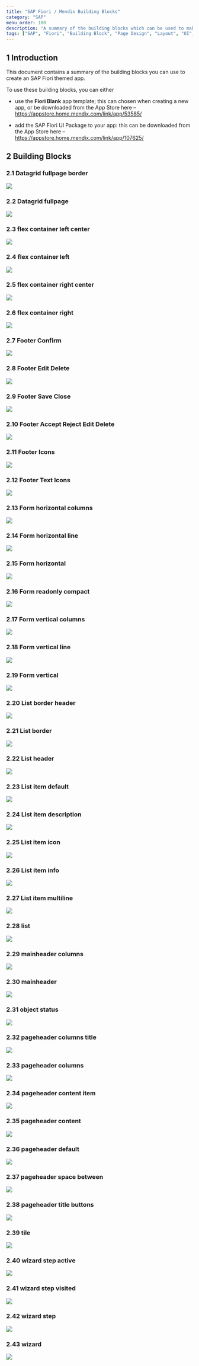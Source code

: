 ```yaml
---
title: "SAP Fiori / Mendix Building Blocks"
category: "SAP"
menu_order: 100
description: "A summary of the building blocks which can be used to make an SAP Fiori themed app"
tags: ["SAP", "Fiori", "Building Block", "Page Design", "Layout", "UI", "UX"]
---
```


## 1 Introduction

This document contains a summary of the building blocks you can use to create an SAP Fiori themed app.

To use these building blocks, you can either

* use the **Fiori Blank** app template; this can chosen when creating a new app, or be downloaded from the App Store here – https://appstore.home.mendix.com/link/app/53585/

* add the SAP Fiori UI Package to your app: this can be downloaded from the App Store here – https://appstore.home.mendix.com/link/app/107625/

## 2 Building Blocks

### 2.1 Datagrid fullpage border

![](attachments\\sap-fiori-building-blocks/media/image1.png)

### 2.2 Datagrid fullpage

![](attachments\\sap-fiori-building-blocks/media/image2.png)

### 2.3 flex container left center

![](attachments\\sap-fiori-building-blocks/media/image3.png)

### 2.4 flex container left

![](attachments\\sap-fiori-building-blocks/media/image4.png)

### 2.5 flex container right center

![](attachments\\sap-fiori-building-blocks/media/image5.png)

### 2.6 flex container right

![](attachments\\sap-fiori-building-blocks/media/image6.png)

### 2.7 Footer Confirm

![](attachments\\sap-fiori-building-blocks/media/image7.png)

### 2.8 Footer Edit Delete

![](attachments\\sap-fiori-building-blocks/media/image8.png)

### 2.9 Footer Save Close

![](attachments\\sap-fiori-building-blocks/media/image9.png)

### 2.10 Footer Accept Reject Edit Delete

![](attachments\\sap-fiori-building-blocks/media/image10.png)

### 2.11 Footer Icons

![](attachments\\sap-fiori-building-blocks/media/image11.png)

### 2.12 Footer Text Icons

![](attachments\\sap-fiori-building-blocks/media/image12.png)

### 2.13 Form horizontal columns

![](attachments\\sap-fiori-building-blocks/media/image13.png)

### 2.14 Form horizontal line

![](attachments\\sap-fiori-building-blocks/media/image14.png)

### 2.15 Form horizontal

![](attachments\\sap-fiori-building-blocks/media/image15.png)

### 2.16 Form readonly compact

![](attachments\\sap-fiori-building-blocks/media/image16.png)

### 2.17 Form vertical columns

![](attachments\\sap-fiori-building-blocks/media/image17.png)

### 2.18 Form vertical line

![](attachments\\sap-fiori-building-blocks/media/image18.png)

### 2.19 Form vertical

![](attachments\\sap-fiori-building-blocks/media/image19.png)

### 2.20 List border header

![](attachments\\sap-fiori-building-blocks/media/image20.png)

### 2.21 List border

![](attachments\\sap-fiori-building-blocks/media/image21.png)

### 2.22 List header

![](attachments\\sap-fiori-building-blocks/media/image22.png)

### 2.23 List item default

![](attachments\\sap-fiori-building-blocks/media/image23.png)

### 2.24 List item description

![](attachments\\sap-fiori-building-blocks/media/image24.png)

### 2.25 List item icon

![](attachments\\sap-fiori-building-blocks/media/image25.png)

### 2.26 List item info

![](attachments\\sap-fiori-building-blocks/media/image26.png)

### 2.27 List item multiline

![](attachments\\sap-fiori-building-blocks/media/image27.png)

### 2.28 list

![](attachments\\sap-fiori-building-blocks/media/image28.png)

### 2.29 mainheader columns

![](attachments\\sap-fiori-building-blocks/media/image29.png)

### 2.30 mainheader

![](attachments\\sap-fiori-building-blocks/media/image30.png)

### 2.31 object status

![](attachments\\sap-fiori-building-blocks/media/image31.png)

### 2.32 pageheader columns title

![](attachments\\sap-fiori-building-blocks/media/image32.png)

### 2.33 pageheader columns

![](attachments\\sap-fiori-building-blocks/media/image33.png)

### 2.34 pageheader content item

![](attachments\\sap-fiori-building-blocks/media/image34.png)

### 2.35 pageheader content

![](attachments\\sap-fiori-building-blocks/media/image35.png)

### 2.36 pageheader default

![](attachments\\sap-fiori-building-blocks/media/image36.png)

### 2.37 pageheader space between

![](attachments\\sap-fiori-building-blocks/media/image37.png)

### 2.38 pageheader title buttons

![](attachments\\sap-fiori-building-blocks/media/image38.png)

### 2.39 tile

![](attachments\\sap-fiori-building-blocks/media/image39.png)

### 2.40 wizard step active

![](attachments\\sap-fiori-building-blocks/media/image40.png)

### 2.41 wizard step visited

![](attachments\\sap-fiori-building-blocks/media/image41.png)

### 2.42 wizard step

![](attachments\\sap-fiori-building-blocks/media/image42.png)

### 2.43 wizard

![](attachments\\sap-fiori-building-blocks/media/image43.png)
